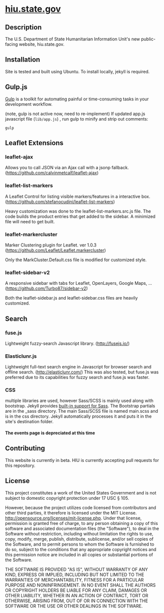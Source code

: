 [hiu.state.gov](hiu.state.gov)
================

## Description

The U.S. Department of State Humanitarian Information Unit's new public-facing website, hiu.state.gov.

## Installation

Site is tested and built using Ubuntu. To install locally, jekyll is required.

## Gulp.js

[Gulp](http://gulpjs.com/) is a toolkit for automating painful or time-consuming tasks in your development workflow.

(note, gulp is not active now, need to re-implement)
If updated app.js javascript file (`lib/app.js`) , run gulp to minify and strip out comments:

```
gulp
```

## Leaflet Extensions

### leaflet-ajax

Allows you to call JSON via an Ajax call with a jsonp fallback. (https://github.com/calvinmetcalf/leaflet-ajax)

### leaflet-list-markers

A Leaflet Control for listing visible markers/features in a interactive box. (https://github.com/stefanocudini/leaflet-list-markers)

Heavy customization was done to the leaflet-list-markers.src.js file. The code builds the product entries that get added to the sidebar. A minimized file will need to get built.

### leaflet-markercluster

Marker Clustering plugin for Leaflet. ver 1.0.3 (https://github.com/Leaflet/Leaflet.markercluster)

Only the MarkCluster.Default.css file is modified for customized style.

### leaflet-sidebar-v2

A responsive sidebar with tabs for Leaflet, OpenLayers, Google Maps, ... (https://github.com/Turbo87/sidebar-v2)

Both the leaflet-sidebar.js and leaflet-sidebar.css files are heavily customized.

## Search

### fuse.js
Lightweight fuzzy-search Javascript library.  (http://fusejs.io/) 

### Elasticlunr.js 
Lightweight full-text search engine in Javascript for browser search and offline search. (http://elasticlunr.com/)
This was also tested, but fuse.js was preferred due to its capabilities for fuzzy search and fuse.js was faster.

### CSS

multiple libraries are used, however Sass/SCSS is mainly used along with bootstrap. Jekyll provides [built-in support for Sass](https://jekyllrb.com/docs/assets/). The Bootstrap partials are in the _sass directory. The main Sass/SCSS file is named main.scss and is in the css directory. Jekyll automatically processes it and puts it in the site's destination folder.

#### The events page is depreciated at this time

## Contributing

This website is currently in beta.  HIU is currently accepting pull requests for this repository.

## License
This project constitutes a work of the United States Government and is not subject to domestic copyright protection under 17 USC § 105.

However, because the project utilizes code licensed from contributors and other third parties, it therefore is licensed under the MIT License. http://opensource.org/licenses/mit-license.php. Under that license, permission is granted free of charge, to any person obtaining a copy of this software and associated documentation files (the "Software"), to deal in the Software without restriction, including without limitation the rights to use, copy, modify, merge, publish, distribute, sublicense, and/or sell copies of the Software, and to permit persons to whom the Software is furnished to do so, subject to the conditions that any appropriate copyright notices and this permission notice are included in all copies or substantial portions of the Software.

THE SOFTWARE IS PROVIDED "AS IS", WITHOUT WARRANTY OF ANY KIND, EXPRESS OR IMPLIED, INCLUDING BUT NOT LIMITED TO THE WARRANTIES OF MERCHANTABILITY, FITNESS FOR A PARTICULAR PURPOSE AND NONINFRINGEMENT. IN NO EVENT SHALL THE AUTHORS OR COPYRIGHT HOLDERS BE LIABLE FOR ANY CLAIM, DAMAGES OR OTHER LIABILITY, WHETHER IN AN ACTION OF CONTRACT, TORT OR OTHERWISE, ARISING FROM, OUT OF OR IN CONNECTION WITH THE SOFTWARE OR THE USE OR OTHER DEALINGS IN THE SOFTWARE.
